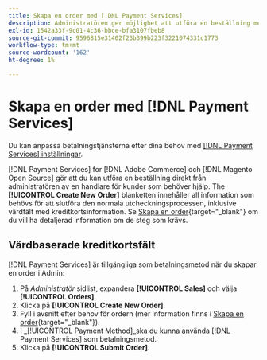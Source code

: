 ```yaml
---
title: Skapa en order med [!DNL Payment Services]
description: Administratören ger möjlighet att utföra en beställning med [!DNL Payment Services] direkt från administratören av en handlare för kunder som behöver hjälp.
exl-id: 1542a33f-9c01-4c36-bbce-bfa3107fbeb8
source-git-commit: 9596815e31402f23b399b223f3221074331c1773
workflow-type: tm+mt
source-wordcount: '162'
ht-degree: 1%

---
```


# Skapa en order med [!DNL Payment Services]

Du kan anpassa betalningstjänsterna efter dina behov med [[!DNL Payment Services] inställningar](settings.md).

[!DNL Payment Services] for [!DNL Adobe Commerce] och [!DNL Magento Open Source] gör att du kan utföra en beställning direkt från administratören av en handlare för kunder som behöver hjälp. The **[!UICONTROL Create New Order]** blanketten innehåller all information som behövs för att slutföra den normala utcheckningsprocessen, inklusive värdfält med kreditkortsinformation. Se [Skapa en order](https://docs.magento.com/user-guide/customers/customer-account-create-order.html){target=&quot;_blank&quot;} om du vill ha detaljerad information om de steg som krävs.

## Värdbaserade kreditkortsfält

[!DNL Payment Services] är tillgängliga som betalningsmetod när du skapar en order i Admin:

1. På _Administratör_ sidlist, expandera **[!UICONTROL Sales]** och välja **[!UICONTROL Orders]**.
1. Klicka på **[!UICONTROL Create New Order]**.
1. Fyll i avsnitt efter behov för ordern (mer information finns i [Skapa en order](https://docs.magento.com/user-guide/customers/customer-account-create-order.html){target=&quot;_blank&quot;}).
1. I _[!UICONTROL Payment Method]_ska du kunna använda [!DNL Payment Services] som betalningsmetod.
1. Klicka på **[!UICONTROL Submit Order]**.
